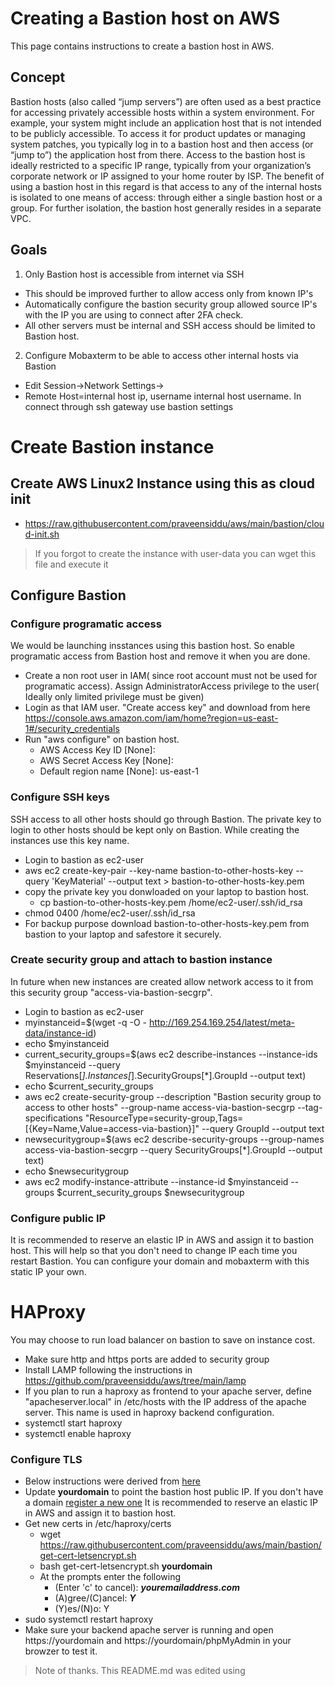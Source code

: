 # Creating a Bastion host on AWS
This page contains instructions to create a bastion host in AWS.

## Concept
Bastion hosts (also called “jump servers”) are often used as a best practice for accessing privately accessible hosts within a system environment. For example, your system might include an application host that is not intended to be publicly accessible. To access it for product updates or managing system patches, you typically log in to a bastion host and then access (or “jump to”) the application host from there. 
Access to the bastion host is ideally restricted to a specific IP range, typically from your organization’s corporate network or IP assigned to your home router by ISP. The benefit of using a bastion host in this regard is that access to any of the internal hosts is isolated to one means of access: through either a single bastion host or a group. For further isolation, the bastion host generally resides in a separate VPC.

## Goals
1. Only Bastion host is accessible from internet via SSH
  - This should be improved further to allow access only from known IP's
  - Automatically configure the bastion security group allowed source IP's with the IP you are using to connect after 2FA check.
  - All other servers must be internal and SSH access should be limited to Bastion host.
2. Configure Mobaxterm to be able to access other internal hosts via Bastion
  - Edit Session->Network Settings->
  - Remote Host=internal host ip, username internal host username. In connect through ssh gateway use bastion settings


# Create Bastion instance
## Create AWS Linux2 Instance using this as cloud init
- https://raw.githubusercontent.com/praveensiddu/aws/main/bastion/cloud-init.sh
> If you forgot to create the instance with user-data you can wget this file and execute it
## Configure Bastion
### Configure programatic access
We would be launching insstances using this bastion host. So enable programatic access from Bastion host and remove it when you are done.
- Create a non root user in IAM( since root account must not be used for programatic access). Assign AdministratorAccess privilege to the user( Ideally only limited privilege must be given)
- Login as that IAM user. "Create access key" and download from here https://console.aws.amazon.com/iam/home?region=us-east-1#/security_credentials
- Run "aws configure" on bastion host.
  - AWS Access Key ID [None]: 
  - AWS Secret Access Key [None]: 
  - Default region name [None]: us-east-1
### Configure SSH keys
SSH access to all other hosts should go through Bastion. The private key to login to other hosts should be kept only on Bastion. While creating the instances use this key name.
- Login to bastion as ec2-user
- aws ec2 create-key-pair --key-name bastion-to-other-hosts-key --query 'KeyMaterial' --output text > bastion-to-other-hosts-key.pem
- copy the private key you donwloaded on your laptop to bastion host.
  - cp bastion-to-other-hosts-key.pem /home/ec2-user/.ssh/id_rsa
- chmod 0400 /home/ec2-user/.ssh/id_rsa
- For backup purpose download bastion-to-other-hosts-key.pem from bastion to your laptop and safestore it securely.
### Create security group and attach to bastion instance
In future when new instances are created allow network access to it from this security group "access-via-bastion-secgrp".
- Login to bastion as ec2-user
- myinstanceid=$(wget -q -O - http://169.254.169.254/latest/meta-data/instance-id)
- echo $myinstanceid
- current_security_groups=$(aws ec2 describe-instances --instance-ids $myinstanceid --query Reservations[*].Instances[*].SecurityGroups[*].GroupId --output text)
- echo $current_security_groups
- aws ec2 create-security-group --description "Bastion security group to access to other hosts" --group-name access-via-bastion-secgrp --tag-specifications "ResourceType=security-group,Tags=[{Key=Name,Value=access-via-bastion}]" --query GroupId  --output text
- newsecuritygroup=$(aws ec2 describe-security-groups --group-names access-via-bastion-secgrp --query SecurityGroups[*].GroupId --output text)
- echo $newsecuritygroup
- aws ec2 modify-instance-attribute --instance-id  $myinstanceid --groups $current_security_groups $newsecuritygroup

### Configure public IP
It is recommended to reserve an elastic IP in AWS and assign it to bastion host. This will help so that you don't need to change IP each time you restart Bastion. You can configure your domain and mobaxterm with this static IP your own.

# HAProxy
You may choose to run load balancer on bastion to save on instance cost. 
- Make sure http and https ports are added to security group
- Install LAMP following the instructions in https://github.com/praveensiddu/aws/tree/main/lamp
- If you plan to run a haproxy as frontend to your apache server, define "apacheserver.local" in /etc/hosts with the IP address of the apache server. This name is used in haproxy backend configuration.
- systemctl start haproxy
- systemctl enable haproxy
### Configure TLS
- Below instructions were derived from [here](https://www.digitalocean.com/community/tutorials/how-to-secure-haproxy-with-let-s-encrypt-on-centos-7)
- Update **yourdomain** to point the bastion host public IP. If you don't have a domain [register a new one](https://docs.aws.amazon.com/Route53/latest/DeveloperGuide/registrar.html)
It is recommended to reserve an elastic IP in AWS and assign it to bastion host.
- Get new certs in /etc/haproxy/certs
  - wget https://raw.githubusercontent.com/praveensiddu/aws/main/bastion/get-cert-letsencrypt.sh
  - bash get-cert-letsencrypt.sh **yourdomain**
  - At the prompts enter the following
    - (Enter 'c' to cancel): ***youremailaddress.com***
    - (A)gree/(C)ancel: ***Y***
    - (Y)es/(N)o: Y
- sudo systemctl restart haproxy
- Make sure your backend apache server is running and open https://yourdomain and https://yourdomain/phpMyAdmin in your browzer to test it.


> Note of thanks. This README.md was edited using   
